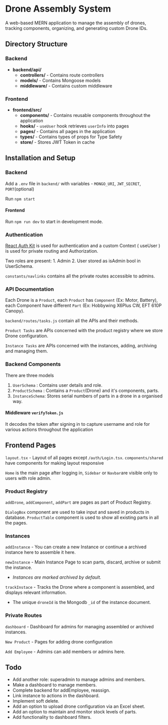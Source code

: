 # Drone Assembly System

A web-based MERN application to manage the assembly of drones, tracking components, organizing, and generating custom Drone IDs.

## Directory Structure

### Backend
- **backend/api/**
  - **controllers/** - Contains route controllers
  - **models/** - Contains Mongoose models
  - **middleware/** - Contains custom middleware

### Frontend
- **frontend/src/**
  - **components/** - Contains reusable components throughout the application
  - **hooks/** - `useUser` hook retrieves `userInfo` into pages
  - **pages/** - Contains all pages in the application
  - **types/** - Contains types of props for Type Safety
  - **store/** - Stores JWT Token in cache

## Installation and Setup

### Backend

 Add a `.env` file in `backend/` with variables - `MONGO_URI`, `JWT_SECRET`, `PORT`(optional)

 Run `npm start`

#### Frontend
Run `npm run dev` to start in development mode.

### Authentication
[React Auth Kit](https://authkit.arkadip.dev/) is used for authentication and a custom Context ( useUser ) is used for private routing and Authorization.

Two roles are present: 1. Admin 2. User stored as isAdmin bool in UserSchema.

`constants/navlinks` contains all the private routes accessible to admins.

### API Documentation
Each Drone is a `Product`, each `Product` has `Component` (Ex: Motor, Battery), each Component have different `Part` (Ex: Hobbywing X6Plus CW, EFT 610P Canopy).

`backend/routes/tasks.js` contain all the APIs and their methods.

`Product Tasks` are APIs concerned with the product registry where we store Drone configuration.

`Instance Tasks` are APIs concerned with the instances, adding, archiving and managing them.

### Backend Components
There are  three models 

1. `UserSchema` : Contains user details and role.
2. `ProductSchema` : Contains a `Product`(Drone) and it's components, parts.
3. `InstanceSchema`: Stores serial numbers of parts in a drone in a organised way.

#### Middleware `verifyToken.js`
It decodes the token after signing in to capture username and role for various actions throughout the application

## Frontend Pages

`layout.tsx` - Layout of all pages except `/auth/Login.tsx`. `components/shared` have components for making layout responsive

`Home` is the main page after logging in, `Sidebar` or `Navbar`are visible only to users with role admin.
### Product Registry
`addDrone`, `addComponent`, `addPart` are pages as part of Product Registry.

`DialogBox` component are used to take input and saved in products in database.
`ProductTable` component is used to show all existing parts in all the pages.

### Instances
`addInstance` - You can create a new Instance or continue a archived instance here to assemble it here.

`newInstance` - Main Instance Page to scan parts, discard, archive or submit the instance.
- *Instances are marked archived by default.*

`trackInstace` - Tracks the Drone where a component is assembled, and displays relevant information.

- The unique `droneId` is the Mongodb `_id` of the instance document.

### Private Routes

`dashboard` - Dashboard for admins for managing assembled or archived instances.

`New Product` - Pages for adding drone configuration

`Add Employee` - Admins can add members or admins here.

## Todo

- Add another role: superadmin to manage admins and members.
- Make a dashboard to manage members.
- Complete backend for addEmployee, reassign.
- Link instance to actions in the dashboard.
- Implement soft delete.
- Add an option to upload drone configuration via an Excel sheet.
- Add an option to maintain and monitor stock levels of parts.
- Add functionality to dashboard filters.




